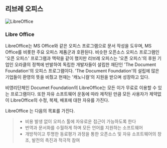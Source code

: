## 리브레 오피스

![LibreOffice](https://logosinside.com/uploads/posts/2016-09/libreoffice-logo.png)

### Libre Office

LibreOffice는 MS Office와 같은 오피스 프로그램으로 문서 작성을 도우며, MS Office를 비롯한 주요 오피스 제품군과 호환된다. 비슷한 오픈소스 오피스 프로그램인 '오픈 오피스' 프로그램과 맥락을 같이 했지만 리브레 오피스는 '오픈 오피스'의 후원 기업인 오라클의 정책에 반발하여 독립한 개발자들이 설립한 재단인 'The Document Foundation'의 오피스 프로그램이다. 'The Document Foundation'의 설립에 많은 기업들이 환영의 뜻을 비췄고 현재는 '캐노니컬'의 지원을 받으며 성장하고 있다.

비영리단체인 Documet Foundation의 LibreOffice는 모든 이가 무료로 이용할 수 있는 프로그램이다. 또한 자유 소프트웨어 운동에 따라 제작된 만큼 모든 사용자가 제약없이 LibreOffice의 수정, 복제, 배포에 대한 자유를 가진다.

LibreOffice 는 다음의 목표를 가진다.

> * 비용 발생 없이 오피스 툴에 자유로운 접근이 가능하도록 한다
> * 번역과 문서화를 수월하게 하며 모든 언어를 지원하는 소프트웨어
> * 개방적이고 투명한 동료평가 과정을 통한 오픈소스 및 자유 소프트웨어의 창조, 발전의 촉진과 적극적 참여





